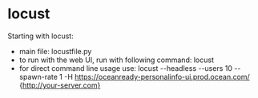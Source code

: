 # locust
Starting with locust:
- main file:  locustfile.py
- to run with the web UI, run with following command: locust
- for direct command line usage use: locust --headless --users 10 --spawn-rate 1 -H https://oceanready-personalinfo-ui.prod.ocean.com/ {http://your-server.com}
 
